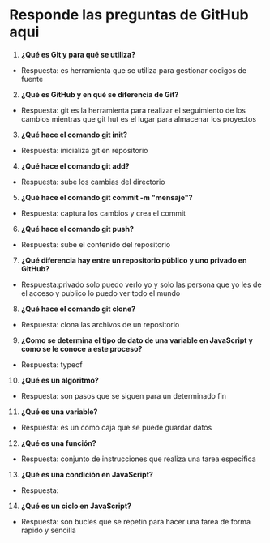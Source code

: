 # Responde las preguntas de GitHub aqui

1. **¿Qué es Git y para qué se utiliza?**
- Respuesta: 
es
herramienta que se utiliza para gestionar codigos de fuente
2. **¿Qué es GitHub y en qué se diferencia de Git?**
- Respuesta:
git es la herramienta para realizar el seguimiento de los cambios 
mientras que git hut es el lugar para almacenar los proyectos 
3. **¿Qué hace el comando git init?**
- Respuesta: inicializa git en repositorio 

4. **¿Qué hace el comando git add?**
- Respuesta: sube los cambias del directorio

5. **¿Qué hace el comando git commit -m "mensaje"?**
- Respuesta: captura los cambios y crea el commit 

6. **¿Qué hace el comando git push?**
- Respuesta:
sube el contenido del repositorio 
7. **¿Qué diferencia hay entre un repositorio público y uno privado en GitHub?**
- Respuesta:privado solo puedo verlo yo y solo las persona que yo les de el acceso y publico lo puedo ver todo el mundo 

8. **¿Qué hace el comando git clone?**
- Respuesta: clona las archivos de un repositorio

9. **¿Como se determina el tipo de dato de una variable en JavaScript y como se le conoce a este proceso?**
- Respuesta:
typeof 
10. **¿Qué es un algoritmo?**
- Respuesta: son pasos que se siguen para un determinado fin 

11. **¿Qué es una variable?**
- Respuesta: es un como caja que se puede guardar datos 

12. **¿Qué es una función?**
- Respuesta: conjunto de instrucciones que realiza una tarea específica

13. **¿Qué es una condición en JavaScript?**
- Respuesta: 

14. **¿Qué es un ciclo en JavaScript?**
- Respuesta: son bucles que se repetin para hacer una tarea de forma rapido y sencilla 